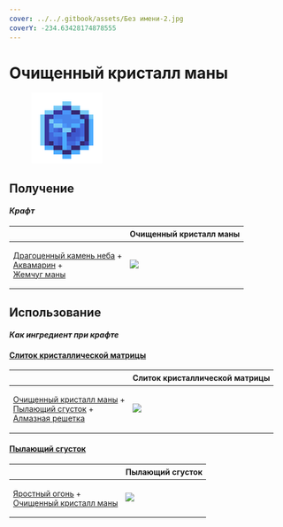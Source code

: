 ```yaml
---
cover: ../../.gitbook/assets/Без имени-2.jpg
coverY: -234.63428174878555
---
```


# Очищенный кристалл маны

<figure><img src="../../.gitbook/assets/refained_mana_crystal2_128.png" alt=""><figcaption></figcaption></figure>

## Получение

#### _Крафт_

| ㅤ                                                                                                                                                    |  Очищенный кристалл маны                                |
| ---------------------------------------------------------------------------------------------------------------------------------------------------- | ------------------------------------------------------- |
| <p><a href="perk_gem_sky.md">Драгоценный камень неба</a> +<br><a href="aquamarine.md">Аквамарин</a> +<br><a href="mana_pearl.md">Жемчуг маны</a></p> | ![](../../.gitbook/assets/refained\_mana\_crystal2.png) |

## Использование

#### _Как ингредиент при крафте_

#### [Слиток кристаллической матрицы](crystal_matrix_ingot.md)

| ㅤ                                                                                                                                                                                |  Слиток кристаллической матрицы                       |
| -------------------------------------------------------------------------------------------------------------------------------------------------------------------------------- | ----------------------------------------------------- |
| <p><a href="refained_mana_crystal2.md">Очищенный кристалл маны</a> +<br><a href="flame_green.md">Пылающий сгусток</a> +<br><a href="diamond_lattice.md">Алмазная решетка</a></p> | ![](../../.gitbook/assets/crystal\_matrix\_ingot.png) |

#### [Пылающий сгусток](flame_green.md)

| ㅤ                                                                                                                     |  Пылающий сгусток                           |
| --------------------------------------------------------------------------------------------------------------------- | ------------------------------------------- |
| <p><a href="fury_fire.md">Яростный огонь</a> +<br><a href="refained_mana_crystal2.md">Очищенный кристалл маны</a></p> | ![](../../.gitbook/assets/flame\_green.png) |

